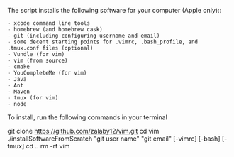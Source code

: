 The script installs the following software for your computer (Apple only)::

    - xcode command line tools
    - homebrew (and homebrew cask)
    - git (including configuring username and email)
    - some decent starting points for .vimrc, .bash_profile, and .tmux.conf files (optional)
    - Vundle (for vim)
    - vim (from source)
    - cmake
    - YouCompleteMe (for vim)
    - Java
    - Ant
    - Maven
    - tmux (for vim)
    - node

To install, run the following commands in your terminal

git clone https://github.com/zalaby12/vim.git
cd vim
./installSoftwareFromScratch "git user name" "git email" [-vimrc] [-bash] [-tmux]
cd ..
rm -rf vim
